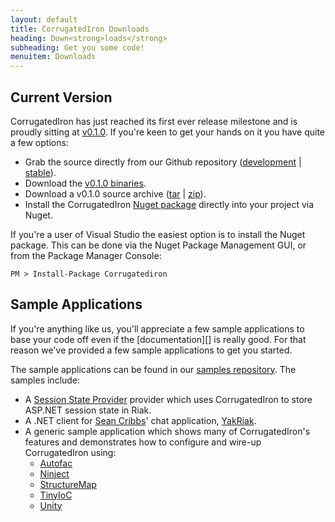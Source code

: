 ```yaml
---
layout: default
title: CorrugatedIron Downloads
heading: Down<strong>loads</strong>
subheading: Get you some code!
menuitem: Downloads
---
```


Current Version
---------------

CorrugatedIron has just reached its first ever release milestone and is proudly sitting at [v0.1.0][released_source]. If you're keen to get your hands on it you have quite a few options:

* Grab the source directly from our Github repository ([development][] | [stable][released_source]).
* Download the [v0.1.0 binaries][released_binaries].
* Download a v0.1.0 source archive ([tar][] | [zip][]).
* Install the CorrugatedIron [Nuget package][nuget] directly into your project via Nuget.

If you're a user of Visual Studio the easiest option is to install the Nuget package. This can be done via the Nuget Package Management GUI, or from the Package Manager Console:

    PM > Install-Package Corrugatediron

Sample Applications
-------------------

If you're anything like us, you'll appreciate a few sample applications to base your code off even if the [documentation][] is really good. For that reason we've provided a few sample applications to get you started.

The sample applications can be found in our [samples repository][samples]. The samples include:

* A [Session State Provider][session_state] provider which uses CorrugatedIron to store ASP.NET session state in Riak.
* A .NET client for [Sean Cribbs][]' chat application, [YakRiak][].
* A generic sample application which shows many of CorrugatedIron's features and demonstrates how to configure and wire-up CorrugatedIron using:
    * [Autofac][]
    * [Ninject][]
    * [StructureMap][]
    * [TinyIoC][]
    * [Unity][]

[released_source]: https://github.com/DistributedNonsense/CorrugatedIron/tree/v0.1.0 "v0.1.0 source"
[released_binaries]: https://github.com/DistributedNonsense/CorrugatedIron/downloads/CorrugatedIron-v0.1.0.zip "v0.1.0 binaries"
[development]: https://github.com/DistributedNonsense/CorrugatedIron/tree/develop "Development branch"
[tar]: https://github.com/DistributedNonsense/CorrugatedIron/tarball/v0.1.0 "v0.1.0 source tarball"
[zip]: https://github.com/DistributedNonsense/CorrugatedIron/zipball/v0.1.0 "v0.1.0 source zip"
[nuget]: http://www.nuget.org/List/Packages/CorrugatedIron "Nuget Package"
[samples]: https://github.com/DistributedNonsense/CorrugatedIron.Samples "Samples"
[session_state]: http://msdn.microsoft.com/en-us/library/aa478952.aspx "Session State Providers"
[Unity]: http://unity.codeplex.com/ "Unity IoC"
[Autofac]: http://code.google.com/p/autofac/ "Autofac IoC"
[Ninject]: http://ninject.org/ "Ninject IoC"
[TinyIoC]: https://github.com/grumpydev/TinyIoC "TinyIoC"
[StructureMap]: http://structuremap.net/structuremap/ "StructureMap IoC"
[Sean Cribbs]: http://twitter.com/seancribbs "Sean Cribbs @ Twitter"
[YakRiak]: https://github.com/seancribbs/yakriak "YakRiak - a Riak-based Chat application"
